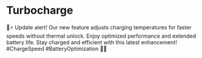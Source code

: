 # Turbocharge
🔋⚡ Update alert! Our new feature adjusts charging temperatures for faster speeds without thermal unlock. Enjoy optimized performance and extended battery life. Stay charged and efficient with this latest enhancement! #ChargeSpeed #BatteryOptimization 🔌📱
